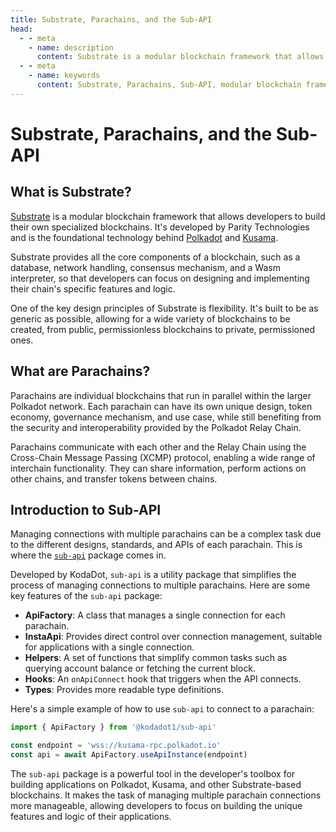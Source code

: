 ```yaml
---
title: Substrate, Parachains, and the Sub-API
head:
  - - meta
    - name: description
      content: Substrate is a modular blockchain framework that allows developers to build their own specialized blockchains. Parachains are individual blockchains that run in parallel within the larger Polkadot network. The `sub-api` package simplifies the process of managing connections to multiple parachains. Learn about the key features of the `sub-api` package, including the `ApiFactory` and `InstaApi` classes, helper functions, hooks, and types. See a simple example of how to use `sub-api` to connect to a parachain. The `sub-api` package is a powerful tool in the developer's toolbox for building applications on Polkadot, Kusama, and other Substrate-based blockchains.
  - - meta
    - name: keywords
      content: Substrate, Parachains, Sub-API, modular blockchain framework, specialized blockchains, Polkadot network, Cross-Chain Message Passing, interchain functionality, `sub-api` package, `ApiFactory`, `InstaApi`, helper functions, hooks, types, developer's toolbox, Polkadot, Kusama, Substrate-based blockchains
---
```


# Substrate, Parachains, and the Sub-API

## What is Substrate?

[Substrate](https://substrate.dev/) is a modular blockchain framework that allows developers to build their own specialized blockchains. It's developed by Parity Technologies and is the foundational technology behind [Polkadot](https://polkadot.network/) and [Kusama](https://kusama.network/).

Substrate provides all the core components of a blockchain, such as a database, network handling, consensus mechanism, and a Wasm interpreter, so that developers can focus on designing and implementing their chain's specific features and logic.

One of the key design principles of Substrate is flexibility. It's built to be as generic as possible, allowing for a wide variety of blockchains to be created, from public, permissionless blockchains to private, permissioned ones.

## What are Parachains?

Parachains are individual blockchains that run in parallel within the larger Polkadot network. Each parachain can have its own unique design, token economy, governance mechanism, and use case, while still benefiting from the security and interoperability provided by the Polkadot Relay Chain.

Parachains communicate with each other and the Relay Chain using the Cross-Chain Message Passing (XCMP) protocol, enabling a wide range of interchain functionality. They can share information, perform actions on other chains, and transfer tokens between chains.

## Introduction to Sub-API

Managing connections with multiple parachains can be a complex task due to the different designs, standards, and APIs of each parachain. This is where the [`sub-api`](https://github.com/kodadot/packages/tree/main/sub-api) package comes in.

Developed by KodaDot, `sub-api` is a utility package that simplifies the process of managing connections to multiple parachains. Here are some key features of the `sub-api` package:

- **ApiFactory**: A class that manages a single connection for each parachain.
- **InstaApi**: Provides direct control over connection management, suitable for applications with a single connection.
- **Helpers**: A set of functions that simplify common tasks such as querying account balance or fetching the current block.
- **Hooks**: An `onApiConnect` hook that triggers when the API connects.
- **Types**: Provides more readable type definitions.

Here's a simple example of how to use `sub-api` to connect to a parachain:

```ts
import { ApiFactory } from '@kodadot1/sub-api'

const endpoint = 'wss://kusama-rpc.polkadot.io'
const api = await ApiFactory.useApiInstance(endpoint)
```

The `sub-api` package is a powerful tool in the developer's toolbox for building applications on Polkadot, Kusama, and other Substrate-based blockchains. It makes the task of managing multiple parachain connections more manageable, allowing developers to focus on building the unique features and logic of their applications.